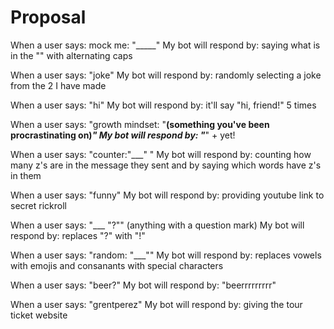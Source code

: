 # Proposal

When a user says: mock me: "_____" 
My bot will respond by: saying what is in the "" with alternating caps

When a user says: "joke"
My bot will respond by: randomly selecting a joke from the 2 I have made

When a user says: "hi"
My bot will respond by: it'll say "hi, friend!" 5 times

When a user says: "growth mindset: "__(something you've been procrastinating on)_"
My bot will respond by: "___" + yet!

When a user says: "counter:"___" "
My bot will respond by: counting how many z's are in the message they sent and by saying which words have z's in them

When a user says: "funny"
My bot will respond by: providing youtube link to secret rickroll

When a user says: "___ "?"" (anything with a question mark)
My bot will respond by: replaces "?" with "!"

When a user says: "random: "___""
My bot will respond by: replaces vowels with emojis and consanants with special characters

When a user says: "beer?"
My bot will respond by: "beerrrrrrrrr"

When a user says: "grentperez"
My bot will respond by: giving the tour ticket website
